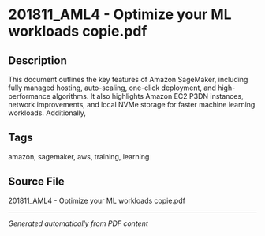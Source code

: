 # 201811_AML4 - Optimize your ML workloads copie.pdf

## Description
This document outlines the key features of Amazon SageMaker, including fully managed hosting, auto-scaling, one-click deployment, and high-performance algorithms. It also highlights Amazon EC2 P3DN instances, network improvements, and local NVMe storage for faster machine learning workloads. Additionally,
## Tags
amazon, sagemaker, aws, training, learning

## Source File
201811_AML4 - Optimize your ML workloads copie.pdf

---
*Generated automatically from PDF content*
